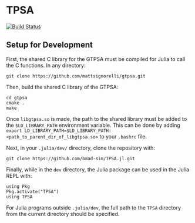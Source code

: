 # TPSA

[![Build Status](https://github.com/bmad-sim/TPSA.jl/actions/workflows/CI.yml/badge.svg?branch=main)](https://github.com/bmad-sim/TPSA.jl/actions/workflows/CI.yml?query=branch%3Amain)
## Setup for Development
First, the shared C library for the GTPSA must be compiled for Julia to call the C functions. In any directory:
```
git clone https://github.com/mattsignorelli/gtpsa.git
```
Then, build the shared C library of the GTPSA:
```
cd gtpsa
cmake .
make
```
Once ```libgtpsa.so``` is made, the path to the shared library must be added to the ```$LD_LIBRARY_PATH``` environment variable. This can be done by adding ```export LD_LIBRARY_PATH=$LD_LIBRARY_PATH:<path_to_parent_dir_of_libgtpsa.so>``` to your ```.bashrc``` file.

Next, in your ```.julia/dev/``` directory, clone the repository with:
```
git clone https://github.com/bmad-sim/TPSA.jl.git
```
Finally, while in the ```dev``` directory, the Julia package can be used in the Julia REPL with:
```
using Pkg
Pkg.activate("TPSA")
using TPSA
```
For Julia programs outside ```.julia/dev```, the full path to the ```TPSA``` directory from the current directory should be specified. 
